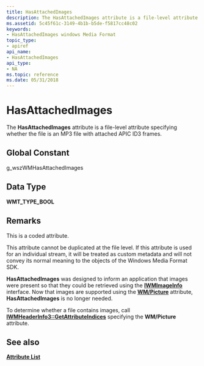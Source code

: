 ```yaml
---
title: HasAttachedImages
description: The HasAttachedImages attribute is a file-level attribute specifying whether the file is an MP3 file with attached APIC ID3 frames.
ms.assetid: 5c45f61c-3149-4b1b-b5de-f5817cc48c02
keywords:
- HasAttachedImages windows Media Format
topic_type:
- apiref
api_name:
- HasAttachedImages
api_type:
- NA
ms.topic: reference
ms.date: 05/31/2018
---
```


# HasAttachedImages

The **HasAttachedImages** attribute is a file-level attribute specifying whether the file is an MP3 file with attached APIC ID3 frames.

## Global Constant

g\_wszWMHasAttachedImages

## Data Type

**WMT\_TYPE\_BOOL**

## Remarks

This is a coded attribute.

This attribute cannot be duplicated at the file level. If this attribute is used for an individual stream, it will be treated as custom metadata and will not convey its normal meaning to the objects of the Windows Media Format SDK.

**HasAttachedImages** was designed to inform an application that images were present so that they could be retrieved using the [**IWMImageInfo**](/windows/desktop/api/wmsdkidl/nn-wmsdkidl-iwmimageinfo) interface. Now that images are supported using the [**WM/Picture**](wmpicture.md) attribute, **HasAttachedImages** is no longer needed.

To determine whether a file contains images, call [**IWMHeaderInfo3::GetAttributeIndices**](/windows/desktop/api/Wmsdkidl/nf-wmsdkidl-iwmheaderinfo3-getattributeindices) specifying the **WM/Picture** attribute.

## See also

<dl> <dt>

[**Attribute List**](attribute-list.md)
</dt> </dl>

 

 




